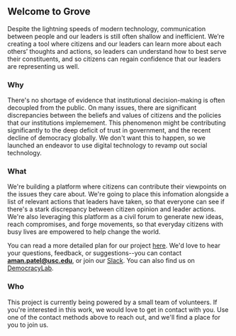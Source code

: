 ## Welcome to Grove

Despite the lightning speeds of modern technology, communication between people and our leaders is still often shallow and inefficient. We’re creating a tool where citizens and our leaders can learn more about each others’ thoughts and actions, so leaders can understand how to best serve their constituents, and so citizens can regain confidence that our leaders are representing us well.

### Why

There's no shortage of evidence that institutional decision-making is often decoupled from the public. On many issues, there are significant discrepancies between the beliefs and values of citizens and the policies that our institutions implemement. This phenomenon might be contributing significantly to the deep deficit of trust in government, and the recent decline of democracy globally. We don't want this to happen, so we launched an endeavor to use digital technology to revamp out social technology.

### What

We're building a platform where citizens can contribute their viewpoints on the issues they care about. We're going to place this infomation alongside a list of relevant actions that leaders have taken, so that everyone can see if there's a stark discrepancy between citizen opinion and leader actions. We're also leveraging this platform as a civil forum to generate new ideas, reach compromises, and forge movements, so that everyday citizens with busy lives are empowered to help change the world.

You can read a more detailed plan for our project [here](https://drive.google.com/file/d/1spyZwB-DbDNKNlOtm2hAkvy6j5_Tgs4a/view?usp=sharing). We'd love to hear your questions, feedback, or suggestions--you can contact **aman.patel@usc.edu**, or join our [Slack](https://join.slack.com/t/groveanaccoun-hnm5149/shared_invite/zt-kiajatiu-mqPHPmClMFwMa36jdSWGDg). You can also find us on [DemocracyLab](https://www.democracylab.org/index/?section=AboutProject&id=638).

### Who

This project is currently being powered by a small team of volunteers. If you're interested in this work, we would love to get in contact with you. Use one of the contact methods above to reach out, and we'll find a place for you to join us.
